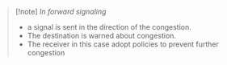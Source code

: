 >[!note]  *In forward signaling*
>- a signal is sent in the direction of the congestion.
>- The destination is warned about congestion.
>- The receiver in this case adopt policies to prevent further congestion 